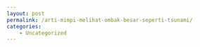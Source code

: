 ```yaml
---
layout: post
permalink: /arti-mimpi-melihat-ombak-besar-seperti-tsunami/
categories:
    - Uncategorized
---
```


